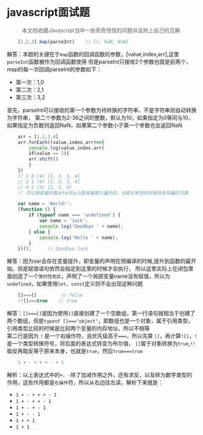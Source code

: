 # javascript面试题

> 本文档收藏Javascript当中一些奇奇怪怪的问题并且附上自己的见解

```javascript
    [1,2,3].map(parseInt)    // [1, NaN, NaN]
```

解答：本题的关键在于`map`函数的回调函数的参数，[value,index,arr],这里`parseInt`函数被作为回调函数使用
但是parseInt只接收2个参数也就是前两个，map的每一次回调parseInt的参数如下：

- 第一次：1,0
- 第二次：2,1
- 第三次：3,2

首先，parseInt可以接收的第一个参数为待转换的字符串，不是字符串则自动转换为字符串，
第二个参数为2-36之间的整数，默认为10，如果指定为0等同与10，如果指定为负数则返回NaN，如果第二个参数小于第一个参数也会返回NaN

```javascript
    arr = [1,2,3,4]
    arr.forEach((value,index,arr)=>{
        console.log(value,index,arr)
        if(value == 2){
        arr.shift()
        }
    })
    // 1 0 (4) [1, 2, 3, 4]
    // 2 1 (4) [1, 2, 3, 4]
    // 4 2 (3) [2, 3, 4]
    // 可以很直接的看出forEach是根据索引遍历的，当索引修改的时候会影响遍历次数
```

```javascript
    var name = 'World!';
    (function () {
        if (typeof name === 'undefined') {
            var name = 'Jack';
            console.log('Goodbye ' + name);
        } else {
            console.log('Hello ' + name);
        }
    })();      // Goodbye Jack
```

解答：因为var会存在变量提升，即变量的声明在预编译的时候,提升到函数的最开始，但是赋值语句依然会指定到这里的时候才会执行，
所以这里实际上在闭包里面创造了一个`暂时性死区`，声明了一个局部变量name没有赋值，所以为`undefined`，如果使用`let`、`const`定义则不会出现这种问题

```javascript
    []===[]         // false  
    !![]===true    // true
```

解答：`[]===[]`是因为使用`[]`直接创建了一个空数组，第一行语句就相当于创建了两个数组，但是`typeof []==="object"`，即数组也是一个对象，属于引用类型，
引用类型比较的时候是比较两个变量的内存地址，所以不相等  
第二行是因为 `!` 是一个右操作符，且优先级高于`===`，所以先算 `[]`，再计算`![]`，`!`是一个类型转换符号，将后面的表达式转变为布尔值，
`[]`属于对象转换为`true`,`!!`取反再取反等于原来本身，也就是`true`，然后`true===true`

```javascript
    1 + - + + + - + 1
```

解析：以上表达式中的`+`、`-`除了加减作用之外，还有求反，以及转为数字类型的作用，这些作用都是`右操作`符，所以从右边往左读，解析下来就是：

- `1 + - + + + - 1`
- `1 + - + + - 1`
- `1 + - + - 1`
- `1 + - - 1`
- `1 + + 1`
- `1 + 1`
